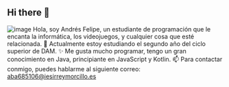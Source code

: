## Hi there 👋
![image](https://github.com/user-attachments/assets/8e80a314-904b-4da6-88af-3d7b3670142f)
Hola, soy Andrés Felipe, un estudiante de programación que le encanta la informática, los videojuegos, y cualquier cosa que esté relacionada.
🔭 Actualmente estoy estudiando el segundo año del ciclo superior de DAM.
✨ Me gusta mucho programar, tengo un gran conocimiento en Java, principiante en JavaScript y Kotlin.
📫 Para contactar conmigo, puedes hablarme al siguiente correo: aba685106@iesirreymorcillo.es

<!--
**AndresFelipee05/AndresFelipee05** is a ✨ _special_ ✨ repository because its `README.md` (this file) appears on your GitHub profile.

Here are some ideas to get you started:

- 🔭 I’m currently working on ...
- 🌱 I’m currently learning ...
- 👯 I’m looking to collaborate on ...
- 🤔 I’m looking for help with ...
- 💬 Ask me about ...
- 📫 How to reach me: ...
- 😄 Pronouns: ...
- ⚡ Fun fact: ...
-->
